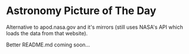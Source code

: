 # Astronomy Picture of The Day

Alternative to apod.nasa.gov and it's mirrors (still uses NASA's API which loads the data from that website).

Better README.md coming soon...
